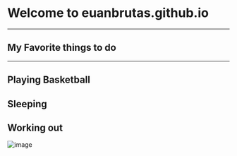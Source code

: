 # **Welcome to euanbrutas.github.io**
---
## My **Favorite** things to do
----
Playing Basketball
---
Sleeping
---
Working out
---
![image](https://user-images.githubusercontent.com/118245319/202086993-3d1ea505-9802-4fe3-88ba-2175786b7e8b.png)
